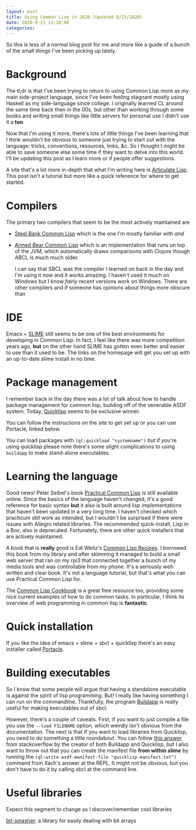 ```yaml
---
layout: post
title: Using Common Lisp in 2020 (Updated 8/23/2020)
date: 2020-8-23 13:30:00
categories: 
---
```


So this is less of a normal blog post for me and more like a guide of a bunch of the small things I've been picking up lately. 

# Background

The tl;dr is that I've been trying to return to using Common Lisp more as my main side-project language, since I've been feeling stagnant mostly using Haskell as my side-language since college. I originally learned CL around the same time back then in the 00s, but other than working through some books and writing small things like little servers for personal use I didn't use it a **ton**. 

Now that I'm using it more, there's lots of little things I've been learning that I think wouldn't be obvious to someone just trying to start out with the language: tricks, conventions, resources, links, &c. So I thought I might be able to save someone else some time if they want to delve into this world. I'll be updating this post as I learn more or if people offer suggestions.

A site that's a lot more in-depth that what I'm writing here is [Articulate Lisp](http://articulate-lisp.com/). This post isn't a tutorial but more like a quick reference for where to get started.

# Compilers

The primary two compilers that seem to be the most actively maintained are

-   [Steel Bank Common Lisp](http://www.sbcl.org/) which is the one I'm mostly familiar with *and*
-   [Armed Bear Common Lisp](https://common-lisp.net/project/armedbear/) which is an implementation that runs on top of the JVM, which automatically draws comparisons with Clojure though ABCL is much much older.
    
    I can say that SBCL was the compiler I learned on back in the day and I'm using it now and it works amazing. I haven't used it much on Windows but I know *fairly* recent versions work on Windows. There are other compilers and if someone has opinions about things more obscure than

# IDE

Emacs + [SLIME](https://github.com/slime/slime) still seems to be one of the best environments for developing in Common Lisp. In fact, I feel like there was more competition years ago, **but** on the other hand SLIME has gotten even better and easier to use than it used to be. The links on the homepage will get you set up with an up-to-date slime install in no time.

# Package management

I remember back in the day there was a lot of talk about how to handle package management for common lisp, building off of the venerable ASDF system. Today, [Quicklisp](https://www.quicklisp.org/beta/) seems to be exclusive winner.

You can follow the instructions on the site to get set up or you can use Portacle, linked below.

You can load packages with `(ql:quickload "systemname")` *but* if you're using quicklisp please note there's some slight complications to using `buildapp` to make stand-alone executables.

# Learning the language

Good news! Peter Seibel's book [Practical Common Lisp](http://www.gigamonkeys.com/book/) is still available online. Since the basics of the language haven't changed, it's a good reference for basic syntax **but** it also is built around lisp implementations that haven't been updated in a very long time. I haven't checked which practicum still work as intended, but I wouldn't be surprised if there were issues with Allegro related libraries. The recommended quick-install, Lisp in a Box, also is deprecated. Fortunately, there are other quick installers that are actively maintained.

A book that is **really** good is Edi Weitz's [Common Lisp Recipes](http://weitz.de/cl-recipes/). I borrowed this book from my library and after skimming it managed to build a small web server that ran on my rpi3 that connected together a bunch of my media tools and was controllable from my phone. It's a seriously well-written and clear book. It's not a language tutorial, but that's what you can use Practical Common Lisp for.

The [Common Lisp Cookbook](https://lispcookbook.github.io/cl-cookbook/) is a great free resource too, providing some nice current examples of how to do common tasks. In particular, I think its overview of web programming in common lisp is **fantastic**. 

# Quick installation

If you like the idea of emacs + slime + sbcl + quicklisp there's an easy installer called [Portacle](https://portacle.github.io/).

# Building executables

So I know that some people will argue that having a standalone executable is against the spirit of lisp programming. But! I really like having something I can run on the commandline. Thankfully, the program [Buildapp](https://www.xach.com/lisp/buildapp/) is really useful for making executables out of sbcl. 

However, there's a couple of caveats. First, if you want to just compile a file you use the `--load FILENAME` option, which weirdly isn't obvious from the documentation. The next is that if you want to load libraries from Quicklisp, you need to do something a little roundabout. You can follow [this answer](https://stackoverflow.com/a/18918664) from stackoverflow by the creator of both Buildapp and Quicklisp, but I also want to throw out that you can create the manifest file **from within slime** by running the `(ql:write-asdf-manifest-file "quicklisp-manifest.txt")` command from Xach's answer at the REPL. It might not be obvious, but you don't have to do it by calling sbcl at the command line.

# Useful libraries

Expect this segment to change as I discover/remember cool libraries

[bit-smasher](https://github.com/thephoeron/bit-smasher): a library for easily dealing with bit arrays




